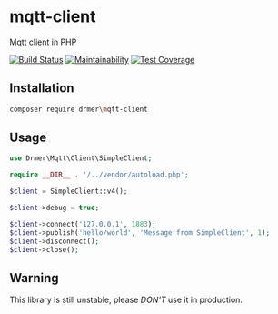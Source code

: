 # mqtt-client
Mqtt client in PHP

[![Build Status](https://travis-ci.org/jndrm/mqtt-client.svg?branch=master)](https://travis-ci.org/jndrm/mqtt-client)
[![Maintainability](https://api.codeclimate.com/v1/badges/d0661759a9410f1a2e5d/maintainability)](https://codeclimate.com/github/jndrm/mqtt-client/maintainability)
[![Test Coverage](https://api.codeclimate.com/v1/badges/d0661759a9410f1a2e5d/test_coverage)](https://codeclimate.com/github/jndrm/mqtt-client/test_coverage)

## Installation
```sh
composer require drmer\mqtt-client
```

## Usage
```php
use Drmer\Mqtt\Client\SimpleClient;

require __DIR__ . '/../vendor/autoload.php';

$client = SimpleClient::v4();

$client->debug = true;

$client->connect('127.0.0.1', 1883);
$client->publish('hello/world', 'Message from SimpleClient', 1);
$client->disconnect();
$client->close();
```

## Warning
This library is still unstable, please *DON'T* use it in production.
